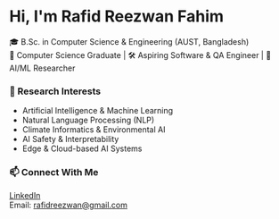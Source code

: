 # Hi, I'm Rafid Reezwan Fahim

🎓 B.Sc. in Computer Science & Engineering (AUST, Bangladesh)  
🚀 Computer Science Graduate | 🛠 Aspiring Software & QA Engineer | 🤖 AI/ML Researcher  

### 🧠 Research Interests  
- Artificial Intelligence & Machine Learning  
- Natural Language Processing (NLP)  
- Climate Informatics & Environmental AI  
- AI Safety & Interpretability  
- Edge & Cloud-based AI Systems  

### 📫 Connect With Me  
[LinkedIn](https://www.linkedin.com/in/rafidreezwan/)  
Email: rafidreezwan@gmail.com  
